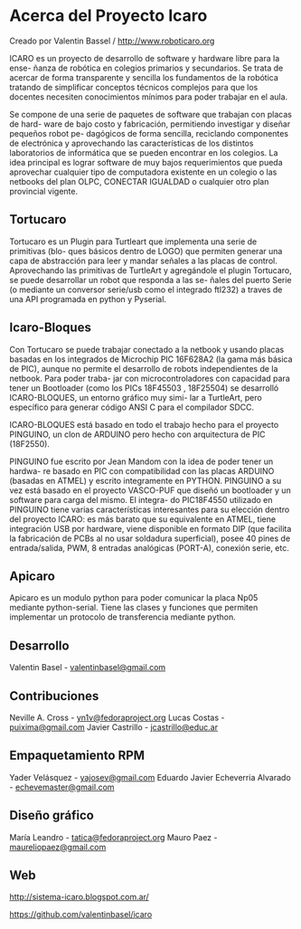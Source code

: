 Acerca del Proyecto Icaro
=======================================================
Creado por Valentin Bassel  / http://www.roboticaro.org 

ICARO es un proyecto de desarrollo de software y hardware libre para la ense-
ñanza de robótica en colegios primarios y secundarios. Se trata de acercar de forma
transparente y sencilla los fundamentos de la robótica tratando de simplificar conceptos
técnicos complejos para que los docentes necesiten conocimientos mínimos para poder
trabajar en el aula.

Se compone de una serie de paquetes de software que trabajan con placas de hard-
ware de bajo costo y fabricación, permitiendo investigar y diseñar pequeños robot pe-
dagógicos de forma sencilla, reciclando componentes de electrónica y aprovechando
las características de los distintos laboratorios de informática que se pueden encontrar
en los colegios. La idea principal es lograr software de muy bajos requerimientos que
pueda aprovechar cualquier tipo de computadora existente en un colegio o las netbooks
del plan OLPC, CONECTAR IGUALDAD o cualquier otro plan provincial vigente.

Tortucaro
------------
Tortucaro es un Plugin para Turtleart que implementa una serie de primitivas (blo-
ques básicos dentro de LOGO) que permiten generar una capa de abstracción para leer
y mandar señales a las placas de control. Aprovechando las primitivas de TurtleArt y
agregándole el plugin Tortucaro, se puede desarrollar un robot que responda a las se-
ñales del puerto Serie (o mediante un conversor serie/usb como el integrado ftl232) a
traves de una API programada en python y Pyserial.

Icaro-Bloques
-----
Con Tortucaro se puede trabajar conectado a la netbook y usando placas basadas
en los integrados de Microchip PIC 16F628A2 (la gama más básica de PIC), aunque
no permite el desarrollo de robots independientes de la netbook. Para poder traba-
jar con microcontroladores con capacidad para tener un Bootloader (como los PICs
18F45503 , 18F25504) se desarrolló ICARO-BLOQUES, un entorno gráfico muy simi-
lar a TurtleArt, pero específico para generar código ANSI C para el compilador SDCC.

ICARO-BLOQUES está basado en todo el trabajo hecho para el proyecto PINGUINO,
un clon de ARDUINO pero hecho con arquitectura de PIC (18F2550).

PINGUINO fue escrito por Jean Mandom con la idea de poder tener un hardwa-
re basado en PIC con compatibilidad con las placas ARDUINO (basadas en ATMEL)
y escrito integramente en PYTHON. PINGUINO a su vez está basado en el proyecto
VASCO-PUF que diseñó un bootloader y un software para carga del mismo. El integra-
do PIC18F4550 utilizado en PINGUINO tiene varias características interesantes para
su elección dentro del proyecto ICARO: es más barato que su equivalente en ATMEL,
tiene integración USB por hardware, viene disponible en formato DIP (que facilita la
fabricación de PCBs al no usar soldadura superficial), posee 40 pines de entrada/salida,
PWM, 8 entradas analógicas (PORT-A), conexión serie, etc.

Apicaro
-----
Apicaro es un modulo python para poder comunicar la placa Np05 mediante python-serial.
Tiene las clases y funciones que permiten implementar un protocolo de transferencia 
mediante python.

Desarrollo
-----
Valentin Basel  - valentinbasel@gmail.com

Contribuciones
-----
Neville A. Cross - yn1v@fedoraproject.org
Lucas Costas - puixima@gmail.com
Javier Castrillo - jcastrillo@educ.ar

Empaquetamiento RPM
-----
Yader Velásquez - yajosev@gmail.com
Eduardo Javier Echeverria Alvarado - echevemaster@gmail.com

Diseño gráfico
-----
María Leandro - tatica@fedoraproject.org
Mauro Paez - maureliopaez@gmail.com

Web
-----
http://sistema-icaro.blogspot.com.ar/

https://github.com/valentinbasel/icaro



